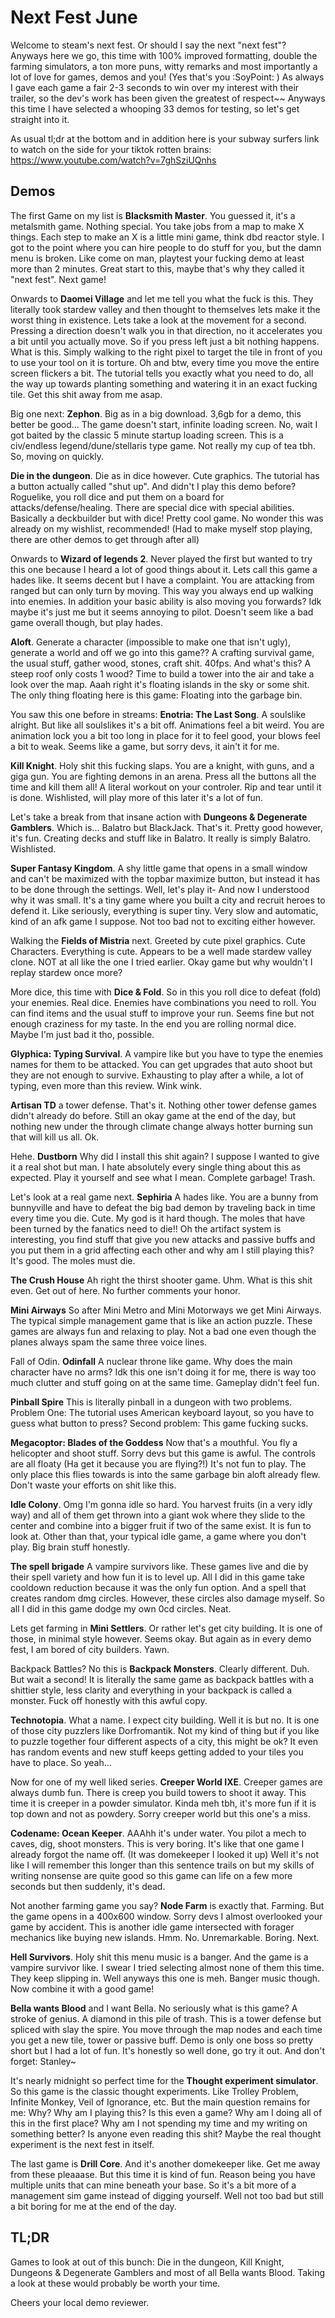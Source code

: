 # Next Fest June
Welcome to steam's next fest. Or should I say the next "next fest"? Anyways here we go, this time with 100% improved formatting, double the farming simulators, a ton more puns, witty remarks and most importantly a lot of love for games, demos and you! (Yes that's you :SoyPoint: )
As always I gave each game a fair 2-3 seconds to win over my interest with their trailer, so the dev's work has been given the greatest of respect~~ Anyways this time I have selected a whooping 33 demos for testing, so let's get straight into it.

As usual tl;dr at the bottom and in addition here is your subway surfers link to watch on the side for your tiktok rotten brains: <https://www.youtube.com/watch?v=7ghSziUQnhs>

## Demos
The first Game on my list is **Blacksmith Master**. You guessed it, it's a metalsmith game. Nothing special. You take jobs from a map to make X things. Each step to make an X is a little mini game, think dbd reactor style. I got to the point where you can hire people to do stuff for you, but the damn menu is broken. Like come on man, playtest your fucking demo at least more than 2 minutes. Great start to this, maybe that's why they called it "next fest". Next game!

Onwards to **Daomei Village** and let me tell you what the fuck is this. They literally took stardew valley and then thought to themselves lets make it the worst thing in existence. Lets take a look at the movement for a second. Pressing a direction doesn't walk you in that direction, no it accelerates you a bit until you actually move. So if you press left just a bit nothing happens. What is this. Simply walking to the right pixel to target the tile in front of you to use your tool on it is torture. Oh and btw, every time you move the entire screen flickers a bit. The tutorial tells you exactly what you need to do, all the way up towards planting something and watering it in an exact fucking tile. Get this shit away from me asap.

Big one next: **Zephon**. Big as in a big download. 3,6gb for a demo, this better be good... The game doesn't start, infinite loading screen. No, wait I got baited by the classic 5 minute startup loading screen. This is a civ/endless legend/dune/stellaris type game. Not really my cup of tea tbh. So, moving on quickly.

**Die in the dungeon**. Die as in dice however. Cute graphics. The tutorial has a button actually called "shut up". And didn't I play this demo before? Roguelike, you roll dice and put them on a board for attacks/defense/healing. There are special dice with special abilities. Basically a deckbuilder but with dice! Pretty cool game. No wonder this was already on my wishlist, recommended! (Had to make myself stop playing, there are other demos to get through after all)

Onwards to **Wizard of legends 2**. Never played the first but wanted to try this one because I heard a lot of good things about it. Lets call this game a hades like. It seems decent but I have a complaint. You are attacking from ranged but can only turn by moving. This way you always end up walking into enemies. In addition your basic ability is also moving you forwards? Idk maybe it's just me but it seems annoying to pilot. Doesn't seem like a bad game overall though, but play hades.

**Aloft**. Generate a character (impossible to make one that isn't ugly), generate a world and off we go into this game?? A crafting survival game, the usual stuff, gather wood, stones, craft shit. 40fps. And what's this? A steep roof only costs 1 wood? Time to build a tower into the air and take a look over the map. Aaah right it's floating islands in the sky or some shit. The only thing floating here is this game: Floating into the garbage bin.

You saw this one before in streams: **Enotria: The Last Song**. A soulslike alright. But like all soulslikes it's a bit off. Animations feel a bit weird. You are animation lock you a bit too long in place for it to feel good, your blows feel a bit to weak. Seems like a game, but sorry devs, it ain't it for me.

**Kill Knight**. Holy shit this fucking slaps. You are a knight, with guns, and a giga gun. You are fighting demons in an arena. Press all the buttons all the time and kill them all! A literal workout on your controler. Rip and tear until it is done. Wishlisted, will play more of this later it's a lot of fun.

Let's take a break from that insane action with **Dungeons & Degenerate Gamblers**. Which is... Balatro but BlackJack. That's it. Pretty good however, it's fun. Creating decks and stuff like in Balatro. It really is simply Balatro. Wishlisted.

**Super Fantasy Kingdom**. A shy little game that opens in a small window and can't be maximized with the topbar maximize button, but instead it has to be done through the settings. Well, let's play it- And now I understood why it was small. It's a tiny game where you built a city and recruit heroes to defend it. Like seriously, everything is super tiny. Very slow and automatic, kind of an afk game I suppose. Not too bad not to exciting either however.

Walking the **Fields of Mistria** next. Greeted by cute pixel graphics. Cute Characters. Everything is cute. Appears to be a well made stardew valley clone. NOT at all like the one I tried earlier. Okay game but why wouldn't I replay stardew once more?

More dice, this time with **Dice & Fold**. So in this you roll dice to defeat (fold) your enemies. Real dice. Enemies have combinations you need to roll. You can find items and the usual stuff to improve your run. Seems fine but not enough craziness for my taste. In the end you are rolling normal dice. Maybe I'm just bad it tho, possible.

**Glyphica: Typing Survival**. A vampire like but you have to type the enemies names for them to be attacked. You can get upgrades that auto shoot but they are not enough to survive. Exhausting to play after a while, a lot of typing, even more than this review. Wink wink.

**Artisan TD** a tower defense. That's it. Nothing other tower defense games didn't already do before. Still an okay game at the end of the day, but nothing new under the through climate change always hotter burning sun that will kill us all. Ok.

Hehe. **Dustborn** Why did I install this shit again? I suppose I wanted to give it a real shot but man. I hate absolutely every single thing about this as expected. Play it yourself and see what I mean. Complete garbage! Trash.

Let's look at a real game next. **Sephiria** A hades like. You are a bunny from bunnyville and have to defeat the big bad demon by traveling back in time every time you die. Cute. My god is it hard though. The moles that have been turned by the fanatics need to die!! Oh the artifact system is interesting, you find stuff that give you new attacks and passive buffs and you put them in a grid affecting each other and why am I still playing this? It's good. The moles must die.

**The Crush House** Ah right the thirst shooter game. Uhm. What is this shit even. Get out of here. No further comments your honor.

**Mini Airways** So after Mini Metro and Mini Motorways we get Mini Airways. The typical simple management game that is like an action puzzle. These games are always fun and relaxing to play. Not a bad one even though the planes always spam the same three voice lines.

Fall of Odin. **Odinfall** A nuclear throne like game. Why does the main character have no arms? Idk this one isn't doing it for me, there is way too much clutter and stuff going on at the same time. Gameplay didn't feel fun.

**Pinball Spire** This is literally pinball in a dungeon with two problems. Problem One: The tutorial uses American keyboard layout, so you have to guess what button to press? Second problem: This game fucking sucks.

**Megacoptor: Blades of the Goddess** Now that's a mouthful. You fly a helicopter and shoot stuff. Sorry devs but this game is awful. The controls are all floaty (Ha get it because you are flying?!) It's not fun to play. The only place this flies towards is into the same garbage bin aloft already flew. Don't waste your efforts on shit like this.

**Idle Colony**. Omg I'm gonna idle so hard. You harvest fruits (in a very idly way) and all of them get thrown into a giant wok where they slide to the center and combine into a bigger fruit if two of the same exist. It is fun to look at. Other than that, your typical idle game, a game where you don't play. Big brain stuff honestly.

**The spell brigade** A vampire survivors like. These games live and die by their spell variety and how fun it is to level up. All I did in this game take cooldown reduction because it was the only fun option. And a spell that creates random dmg circles. However, these circles also damage myself. So all I did in this game dodge my own 0cd circles. Neat.

Lets get farming in **Mini Settlers**. Or rather let's get city building. It is one of those, in minimal style however. Seems okay. But again as in every demo fest, I am bored of city builders. Yawn.

Backpack Battles? No this is **Backpack Monsters**. Clearly different. Duh. But wait a second! It is literally the same game as backpack battles with a shittier style, less clarity and everything in your backpack is called a monster. Fuck off honestly with this awful copy.

**Technotopia**. What a name. I expect city building. Well it is but no. It is one of those city puzzlers like Dorfromantik. Not my kind of thing but if you like to puzzle together four different aspects of a city, this might be ok? It even has random events and new stuff keeps getting added to your tiles you have to place. So yeah...

Now for one of my well liked series. **Creeper World IXE**. Creeper games are always dumb fun. There is creep you build towers to shoot it away. This time it is creeper in a powder simulator. Kinda meh tbh, it's more fun if it is top down and not as powdery. Sorry creeper world but this one's a miss.

**Codename: Ocean Keeper**. AAAhh it's under water. You pilot a mech to caves, dig, shoot monsters. This is very boring. It's like that one game I already forgot the name off. (It was domekeeper I looked it up) Well it's not like I will remember this longer than this sentence trails on but my skills of writing nonsense are quite good so this game can life on a few more seconds but then suddenly, it's dead.

Not another farming game you say? **Node Farm** is exactly that. Farming. But the game opens in a 400x600 window. Sorry devs I almost overlooked your game by accident. This is another idle game intersected with forager mechanics like buying new islands. Hmm. No. Unremarkable. Boring. Next.

**Hell Survivors**. Holy shit this menu music is a banger. And the game is a vampire survivor like. I swear I tried selecting almost none of them this time. They keep slipping in. Well anyways this one is meh. Banger music though. Now combine it with a good game!

**Bella wants Blood** and I want Bella. No seriously what is this game? A stroke of genius. A diamond in this pile of trash. This is a tower defense but spliced with slay the spire. You move through the map nodes and each time you get a new tile, tower or passive buff. Demo is only one boss so pretty short but I had a lot of fun. It's honestly so well done, go try it out. And don't forget: Stanley~

It's nearly midnight so perfect time for the **Thought experiment simulator**. So this game is the classic thought experiments. Like Trolley Problem, Infinite Monkey, Veil of Ignorance, etc. But the main question remains for me: Why? Why am I playing this? Is this even a game? Why am I doing all of this in the first place? Why am I not spending my time and my writing on something better? Is anyone even reading this shit? Maybe the real thought experiment is the next fest in itself.

The last game is **Drill Core**. And it's another domekeeper like. Get me away from these pleaaase. But this time it is kind of fun. Reason being you have multiple units that can mine beneath your base. So it's a bit more of a management sim game instead of digging yourself. Well not too bad but still a bit boring for me at the end of the day.

## TL;DR

Games to look at out of this bunch: Die in the dungeon, Kill Knight, Dungeons & Degenerate Gamblers and most of all Bella wants Blood. Taking a look at these would probably be worth your time.

Cheers your local demo reviewer.